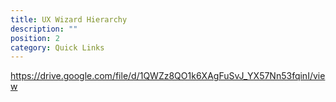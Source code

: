 ```yaml
---
title: UX Wizard Hierarchy
description: ""
position: 2
category: Quick Links
---
```


https://drive.google.com/file/d/1QWZz8QO1k6XAgFuSvJ_YX57Nn53fqinI/view
